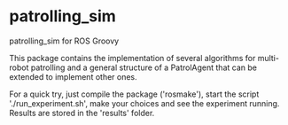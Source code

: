patrolling_sim
==============

patrolling_sim for ROS Groovy

This package contains the implementation of several algorithms for multi-robot patrolling
and a general structure of a PatrolAgent that can be extended to implement other ones.

For a quick try, just compile the package ('rosmake'), start the script './run_experiment.sh',
make your choices and see the experiment running.
Results are stored in the 'results' folder.

